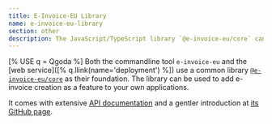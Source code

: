 ```yaml
---
title: E-Invoice-EU Library
name: e-invoice-eu-library
section: other
description: The JavaScript/TypeScript library `@e-invoice-eu/core` can be used to deeply integrate the logic into your own applications.
---
```


[% USE q = Qgoda %]
Both the commandline tool `e-invoice-eu` and the
[web service]([% q.llink(name='deployment') %]) use a common library
[`@e-invoice-eu/core`](https://www.npmjs.com/package/@e-invoice-eu/core) as
their foundation. The library can be used to add e-invoice creation as a
feature to your own applications.

It comes with extensive <a href="/e-invoice-eu/api-docs" target="_blank">API
documentation<a> and a gentler introduction at
[its GitHub page](https://github.com/gflohr/e-invoice-eu/tree/main/packages/core).
